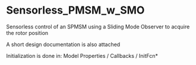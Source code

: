 # Sensorless_PMSM_w_SMO
Sensorless control of an SPMSM using a Sliding Mode Observer to acquire the rotor position

A short design documentation is also attached

Initialization is done in: Model Properties / Callbacks / InitFcn* 
